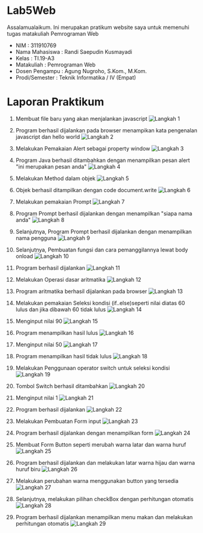 # Lab5Web
Assalamualaikum. Ini merupakan pratikum website saya untuk memenuhi tugas matakuliah Pemrograman Web
- NIM : 311910769
- Nama Mahasiswa : Randi Saepudin Kusmayadi
- Kelas : TI.19-A3
- Matakuliah : Pemrograman Web
- Dosen Pengampu : Agung Nugroho, S.Kom., M.Kom.
- Prodi/Semester : Teknik Informatika / IV (Empat)

# Laporan Praktikum
1. Membuat file baru yang akan menjalankan javascript
   ![Langkah 1](https://user-images.githubusercontent.com/59683573/116407103-99c13b00-a85b-11eb-91b7-df68bccbecc8.png)

2. Program berhasil dijalankan pada browser menampikan kata pengenalan javascript dan hello world
   ![Langkah 2](https://user-images.githubusercontent.com/59683573/116407192-b65d7300-a85b-11eb-8317-6eb0857dd785.png)

3. Melakukan Pemakaian Alert sebagai property window
 ![Langkah 3](https://user-images.githubusercontent.com/59683573/116411819-44d3f380-a860-11eb-8b85-2193947fe74e.png)

4. Program Java berhasil ditambahkan dengan menampilkan pesan alert "ini merupakan pesan anda"
   ![Langkah 4](https://user-images.githubusercontent.com/59683573/116409540-22d97180-a85e-11eb-9e51-77afa98f0e4e.png)

5. Melakukan Method dalam objek
   ![Langkah 5](https://user-images.githubusercontent.com/59683573/116411856-4ef5f200-a860-11eb-86ac-81f8f9d5b6e0.png)

6. Objek berhasil ditampilkan dengan code document.write
   ![Langkah 6](https://user-images.githubusercontent.com/59683573/116410861-5f599d00-a85f-11eb-93fd-e4d3b251945a.png)

7. Melakukan pemakaian Prompt
   ![Langkah 7](https://user-images.githubusercontent.com/59683573/116414343-941b2380-a862-11eb-9ccf-5c0b9a1ee64b.png)

8. Program Prompt berhasil dijalankan dengan menampilkan "siapa nama anda"
   ![Langkah 8](https://user-images.githubusercontent.com/59683573/116414409-a2693f80-a862-11eb-9514-ab9ebb8c55f7.png)

9. Selanjutnya, Program Prompt berhasil dijalankan dengan menampilkan nama pengguna
   ![Langkah 9](https://user-images.githubusercontent.com/59683573/116414711-e52b1780-a862-11eb-8b83-559b260ba650.png)
   
10. Selanjutnya, Pembuatan fungsi dan cara pemanggilannya lewat body onload
    ![Langkah 10](https://user-images.githubusercontent.com/59683573/116415882-0809fb80-a864-11eb-819e-082359cfef84.png)

11. Program berhasil dijalankan
    ![Langkah 11](https://user-images.githubusercontent.com/59683573/116415944-1a843500-a864-11eb-9f25-b0fb9425dab8.png)
    
12. Melakukan Operasi dasar aritmatika
    ![Langkah 12](https://user-images.githubusercontent.com/59683573/116419568-6389b880-a867-11eb-9368-4a132465bcfc.png)

13. Program aritmatika berhasil dijalankan pada browser
    ![Langkah 13](https://user-images.githubusercontent.com/59683573/116419640-74d2c500-a867-11eb-9ac0-3fbba151483e.png)

14. Melakukan pemakaian Seleksi kondisi (if..else)seperti nilai diatas 60 lulus dan jika dibawah 60 tidak lulus
    ![Langkah 14](https://user-images.githubusercontent.com/59683573/116423479-ec562380-a86a-11eb-8879-fb346b33349c.png)

15. Menginput nilai 90
    ![Langkah 15](https://user-images.githubusercontent.com/59683573/116423574-0132b700-a86b-11eb-8ebc-7d711f4084bc.png)

16. Program menampilkan hasil lulus
    ![Langkah 16](https://user-images.githubusercontent.com/59683573/116423692-1d365880-a86b-11eb-900f-f9edfe092d56.png)

17. Menginput nilai 50
    ![Langkah 17](https://user-images.githubusercontent.com/59683573/116423755-2b847480-a86b-11eb-9d49-218030137f02.png)

18. Program menampilkan hasil tidak lulus
    ![Langkah 18](https://user-images.githubusercontent.com/59683573/116423821-3808cd00-a86b-11eb-8a30-fde05924e06b.png)

19. Melakukan Penggunaan operator switch untuk seleksi kondisi
    ![Langkah 19](https://user-images.githubusercontent.com/59683573/116427421-35f43d80-a86e-11eb-9c52-b975f254a3eb.png)

20. Tombol Switch berhasil ditambahkan
    ![Langkah 20](https://user-images.githubusercontent.com/59683573/116427514-486e7700-a86e-11eb-9fc9-3fa683c029f2.png)

21. Menginput nilai 1
    ![Langkah 21](https://user-images.githubusercontent.com/59683573/116427563-56bc9300-a86e-11eb-87e9-fa6289e705a3.png)

22. Program berhasil dijalankan
    ![Langkah 22](https://user-images.githubusercontent.com/59683573/116427663-69cf6300-a86e-11eb-851f-7dcff050a7de.png)

23. Melakukan Pembuatan Form input
    ![Langkah 23](https://user-images.githubusercontent.com/59683573/116429558-32fa4c80-a870-11eb-977e-03bc5ca41ff5.png)

24. Program berhasil dijalankan dengan menampilkan form
    ![Langkah 24](https://user-images.githubusercontent.com/59683573/116429657-46a5b300-a870-11eb-868f-f84b8de9ff6c.png)

25. Membuat Form Button seperti merubah warna latar dan warna huruf
    ![Langkah 25](https://user-images.githubusercontent.com/59683573/116507023-b0fa3a00-a8e8-11eb-88e2-a6ab4e1a54ea.png)

26. Program berhasil dijalankan dan melakukan latar warna hijau dan warna huruf biru
    ![Langkah 26](https://user-images.githubusercontent.com/59683573/116507052-bc4d6580-a8e8-11eb-9b03-a7a45a23c083.png)

27. Melakukan perubahan warna menggunakan button yang tersedia
    ![Langkah 27](https://user-images.githubusercontent.com/59683573/116507087-cb341800-a8e8-11eb-850e-b7de0ea4921d.png)

28. Selanjutnya, melakukan pilihan checkBox dengan perhitungan otomatis
    ![Langkah 28](https://user-images.githubusercontent.com/59683573/116507652-e05d7680-a8e9-11eb-8a67-3367272e526c.png)

29. Program berhasil dijalankan menampilkan menu makan dan melakukan perhitungan otomatis
    ![Langkah 29](https://user-images.githubusercontent.com/59683573/116507665-e94e4800-a8e9-11eb-9fa2-ebb863d0b70d.png)
